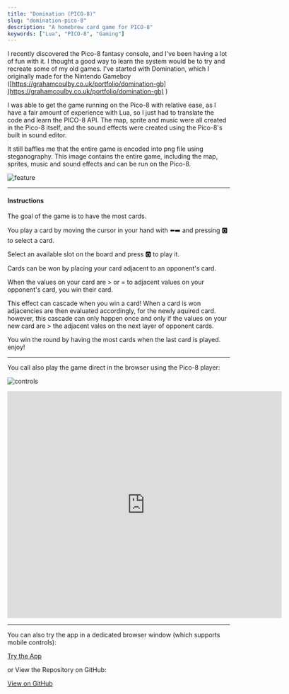```yaml
---
title: "Domination (PICO-8)"
slug: "domination-pico-8"
description: "A homebrew card game for PICO-8"
keywords: ["Lua", "PICO-8", "Gaming"]
---
```


I recently discovered the Pico-8 fantasy console, and I've been having a lot of fun with it. I thought a good way to learn the system would be to try and recreate some of my old games. I've started with Domination, which I originally made for the Nintendo Gameboy ([https://grahamcoulby.co.uk/portfolio/domination-gb](https://grahamcoulby.co.uk/portfolio/domination-gb) )

I was able to get the game running on the Pico-8 with relative ease, as I have a fair amount of experience with Lua, so I just had to translate the code and learn the PICO-8 API. The map, sprite and music were all created in the Pico-8 itself, and the sound effects were created using the Pico-8's built in sound editor.

It still baffles me that the entire game is encoded into png file using steganography. This image contains the entire game, including the map, sprites, music and sound effects and can be run on the Pico-8.

![feature](/portfolio/project-images/domination-pico-8/feature.png)

---

#### Instructions

The goal of the game is to have the most cards.

You play a card by moving the cursor in your hand with ⬅️➡️ and pressing 🅾️ to select a card.

Select an available slot on the board and press 🅾️ to play it.

Cards can be won by placing your card adjacent to an opponent's card.

When the values on your card are > or = to adjacent values on your opponent's card, you win their card.

This effect can cascade when you win a card! When a card is won adjacencies are then evaluated accordingly, for the newly aquired card. however, this cascade can only happen once and only if the values on your new card are > the adjacent vales on the next layer of opponent cards.

You win the round by having the most cards when the last card is played. enjoy!

---

You call also play the game direct in the browser using the Pico-8 player:

![controls](https://imgur.com/BPMVOyQ.png)

<iframe src="https://www.lexaloffle.com/bbs/widget.php?pid=jubibeyewe" allowfullscreen width="621" height="513" style="border:none; overflow:hidden"></iframe>

---

You can also try the app in a dedicated browser window (which supports mobile controls):

<a className="btn btn-dark" href="https://gcoulby.github.io/domination-p8/"  target="_blank" rel="noopener noreferrer"><i className="fa fa-globe"></i> Try the App</a>

or View the Repository on GitHub:

<a className="btn btn-dark" href="https://github.com/gcoulby/domination-p8"  target="_blank" rel="noopener noreferrer"><i className="fa fa-github"></i> View on GitHub</a>
